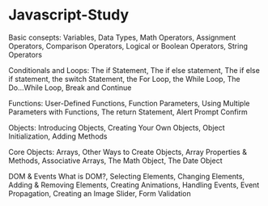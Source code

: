 # Javascript-Study

Basic consepts:
Variables, Data Types, Math Operators, Assignment Operators, Comparison Operators, Logical or Boolean Operators, String Operators

Conditionals and Loops:
The if Statement, The if else statement, The if else if statement, the switch Statement, the For Loop, the While Loop, The Do...While Loop, Break and Continue

Functions:
User-Defined Functions, Function Parameters, Using Multiple Parameters with Functions, The return Statement, Alert Prompt Confirm

Objects:
Introducing Objects, Creating Your Own Objects, Object Initialization, Adding Methods

Core Objects:
Arrays, Other Ways to Create Objects, Array Properties & Methods, Associative Arrays, The Math Object, The Date Object

DOM & Events
What is DOM?, Selecting Elements, Changing Elements, Adding & Removing Elements, Creating Animations, Handling Events, Event Propagation,
Creating an Image Slider, Form Validation
